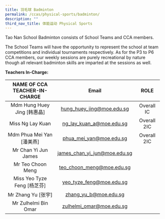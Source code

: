 ```yaml
---
title: 羽毛球 Badminton
permalink: /ccas/physical-sports/badminton/
description: ""
third_nav_title: 体能运动 Physical Sports
---
```

Tao Nan School Badminton consists of School Teams and CCA members.

The School Teams will have the opportunity to represent the school at team competitions and individual tournaments respectively. As for the P3 to P6 CCA members, our weekly sessions are purely recreational by nature though all relevant badminton skills are imparted at the sessions as well.

**Teachers In-Charge:**

| NAME OF CCA<br>TEACHER-IN-CHARGE |             Email            |     ROLE     |
|:--------------------------------:|:----------------------------:|:------------:|
|    Mdm Hung Huey Jing [韩惠晶]   |   hung_huey_jing@moe.edu.sg  |  Overall IC  |
|         Miss Ng Lay Kuan         |   ng_lay_kuan_a@moe.edu.sg   | Overall 2IC  |
|     Mdm Phua Mei Yan [潘美燕]    |    phua_mei_yan@moe.edu.sg   |  Overall 2IC |
|       Mr Chan Yi Jun James       | james_chan_yi_jun@moe.edu.sg |              |
|         Mr Teo Choon Meng        |   teo_choon_meng@moe.edu.sg  |              |
|    Miss Yeo Tyze Feng [杨芝芬]   |   yeo_tyze_feng@moe.edu.sg   |              |
|        Mr Zhang Yu [张宇]        |     zhang_yu_b@moe.edu.sg    |              |
|       Mr Zulhelmi Bin Omar       |   zulhelmi_omar@moe.edu.sg   |              |

